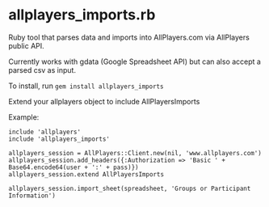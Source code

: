 allplayers_imports.rb
=====================

Ruby tool that parses data and imports into AllPlayers.com via AllPlayers public API.

Currently works with gdata (Google Spreadsheet API) but can also accept a parsed csv as input.

To install, run <code>gem install allplayers_imports</code>

Extend your allplayers object to include AllPlayersImports

Example:
```
include 'allplayers'
include 'allplayers_imports'

allplayers_session = AllPlayers::Client.new(nil, 'www.allplayers.com')
allplayers_session.add_headers({:Authorization => 'Basic ' + Base64.encode64(user + ':' + pass)})
allplayers_session.extend AllPlayersImports

allplayers_session.import_sheet(spreadsheet, 'Groups or Participant Information')
```
